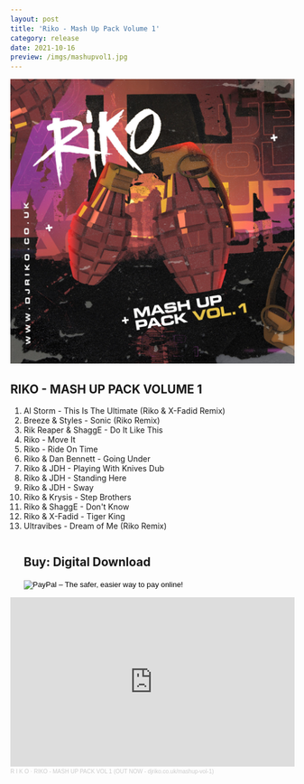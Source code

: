 ```yaml
---
layout: post
title: 'Riko - Mash Up Pack Volume 1'
category: release
date: 2021-10-16
preview: /imgs/mashupvol1.jpg
---
```


![Front](/imgs/mashupvol1.jpg)

<h2>RIKO - MASH UP PACK VOLUME 1</h2>
<ol>
    <li>Al Storm - This Is The Ultimate (Riko & X-Fadid Remix)</li>
    <li>Breeze & Styles - Sonic (Riko Remix)</li>
    <li>Rik Reaper & ShaggE - Do It Like This</li>
    <li>Riko - Move It</li>
    <li>Riko - Ride On Time</li> 
    <li>Riko & Dan Bennett - Going Under</li>
    <li>Riko & JDH - Playing With Knives Dub</li>
    <li>Riko & JDH - Standing Here</li>
    <li>Riko & JDH - Sway</li>
    <li>Riko & Krysis - Step Brothers</li>
    <li>Riko & ShaggE - Don't Know</li>
    <li>Riko & X-Fadid - Tiger King</li>
    <li>Ultravibes - Dream of Me (Riko Remix)</li>
</ol>

<div class="row">
    <div class="column">
        <ul class="one">
            <p><h2>Buy: Digital Download</h2></p>
            <form action="https://www.paypal.com/cgi-bin/webscr" method="post" target="_top">
                <input type="hidden" name="cmd" value="_s-xclick">
                <input type="hidden" name="hosted_button_id" value="5EY4FHCYAFWHG">
                <p>
                    <input type="image" src="https://www.paypalobjects.com/en_US/GB/i/btn/btn_buynowCC_LG.gif" border="0" name="submit" alt="PayPal – The safer, easier way to pay online!">
                    <img alt="" border="0" src="https://www.paypalobjects.com/en_GB/i/scr/pixel.gif" alt="PayPal – The safer, easier way to pay online!" width="1" height="1">
                </p>
            </form>
        </ul>
    </div>
</div>

<div class="row">
    <iframe width="100%" height="300" scrolling="no" frameborder="no" allow="autoplay" src="https://w.soundcloud.com/player/?url=https%3A//api.soundcloud.com/tracks/1140652246&color=%23ff5500&auto_play=false&hide_related=false&show_comments=true&show_user=true&show_reposts=false&show_teaser=true&visual=true"></iframe><div style="font-size: 10px; color: #cccccc;line-break: anywhere;word-break: normal;overflow: hidden;white-space: nowrap;text-overflow: ellipsis; font-family: Interstate,Lucida Grande,Lucida Sans Unicode,Lucida Sans,Garuda,Verdana,Tahoma,sans-serif;font-weight: 100;"><a href="https://soundcloud.com/djrikouk" title="R I K O" target="_blank" style="color: #cccccc; text-decoration: none;">R I K O</a> · <a href="https://soundcloud.com/djrikouk/riko-mash-up-pack-vol-1" title="RIKO - MASH UP PACK VOL 1 (OUT NOW - djriko.co.uk/mashup-vol-1)" target="_blank" style="color: #cccccc; text-decoration: none;">RIKO - MASH UP PACK VOL 1 (OUT NOW - djriko.co.uk/mashup-vol-1)</a></div>
</div>